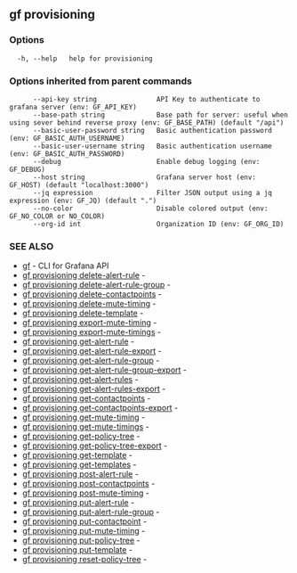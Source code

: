 ## gf provisioning



### Options

```
  -h, --help   help for provisioning
```

### Options inherited from parent commands

```
      --api-key string               API Key to authenticate to grafana server (env: GF_API_KEY)
      --base-path string             Base path for server: useful when using sever behind reverse proxy (env: GF_BASE_PATH) (default "/api")
      --basic-user-password string   Basic authentication password (env: GF_BASIC_AUTH_USERNAME)
      --basic-user-username string   Basic authentication username (env: GF_BASIC_AUTH_PASSWORD)
      --debug                        Enable debug logging (env: GF_DEBUG)
      --host string                  Grafana server host (env: GF_HOST) (default "localhost:3000")
      --jq expression                Filter JSON output using a jq expression (env: GF_JQ) (default ".")
      --no-color                     Disable colored output (env: GF_NO_COLOR or NO_COLOR)
      --org-id int                   Organization ID (env: GF_ORG_ID)
```

### SEE ALSO

* [gf](gf.md)	 - CLI for Grafana API
* [gf provisioning delete-alert-rule](gf_provisioning_delete-alert-rule.md)	 - 
* [gf provisioning delete-alert-rule-group](gf_provisioning_delete-alert-rule-group.md)	 - 
* [gf provisioning delete-contactpoints](gf_provisioning_delete-contactpoints.md)	 - 
* [gf provisioning delete-mute-timing](gf_provisioning_delete-mute-timing.md)	 - 
* [gf provisioning delete-template](gf_provisioning_delete-template.md)	 - 
* [gf provisioning export-mute-timing](gf_provisioning_export-mute-timing.md)	 - 
* [gf provisioning export-mute-timings](gf_provisioning_export-mute-timings.md)	 - 
* [gf provisioning get-alert-rule](gf_provisioning_get-alert-rule.md)	 - 
* [gf provisioning get-alert-rule-export](gf_provisioning_get-alert-rule-export.md)	 - 
* [gf provisioning get-alert-rule-group](gf_provisioning_get-alert-rule-group.md)	 - 
* [gf provisioning get-alert-rule-group-export](gf_provisioning_get-alert-rule-group-export.md)	 - 
* [gf provisioning get-alert-rules](gf_provisioning_get-alert-rules.md)	 - 
* [gf provisioning get-alert-rules-export](gf_provisioning_get-alert-rules-export.md)	 - 
* [gf provisioning get-contactpoints](gf_provisioning_get-contactpoints.md)	 - 
* [gf provisioning get-contactpoints-export](gf_provisioning_get-contactpoints-export.md)	 - 
* [gf provisioning get-mute-timing](gf_provisioning_get-mute-timing.md)	 - 
* [gf provisioning get-mute-timings](gf_provisioning_get-mute-timings.md)	 - 
* [gf provisioning get-policy-tree](gf_provisioning_get-policy-tree.md)	 - 
* [gf provisioning get-policy-tree-export](gf_provisioning_get-policy-tree-export.md)	 - 
* [gf provisioning get-template](gf_provisioning_get-template.md)	 - 
* [gf provisioning get-templates](gf_provisioning_get-templates.md)	 - 
* [gf provisioning post-alert-rule](gf_provisioning_post-alert-rule.md)	 - 
* [gf provisioning post-contactpoints](gf_provisioning_post-contactpoints.md)	 - 
* [gf provisioning post-mute-timing](gf_provisioning_post-mute-timing.md)	 - 
* [gf provisioning put-alert-rule](gf_provisioning_put-alert-rule.md)	 - 
* [gf provisioning put-alert-rule-group](gf_provisioning_put-alert-rule-group.md)	 - 
* [gf provisioning put-contactpoint](gf_provisioning_put-contactpoint.md)	 - 
* [gf provisioning put-mute-timing](gf_provisioning_put-mute-timing.md)	 - 
* [gf provisioning put-policy-tree](gf_provisioning_put-policy-tree.md)	 - 
* [gf provisioning put-template](gf_provisioning_put-template.md)	 - 
* [gf provisioning reset-policy-tree](gf_provisioning_reset-policy-tree.md)	 - 

